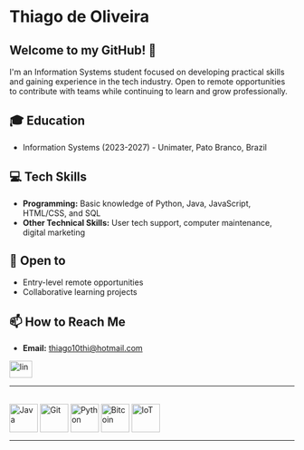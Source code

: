 # Thiago de Oliveira
## Welcome to my GitHub! 👋

I'm an Information Systems student focused on developing practical skills and gaining experience in the tech industry. Open to remote opportunities to contribute with teams while continuing to learn and grow professionally.



## 🎓 Education
- Information Systems (2023-2027) - Unimater, Pato Branco, Brazil

## 💻 Tech Skills
- **Programming:** Basic knowledge of Python, Java, JavaScript, HTML/CSS, and SQL
- **Other Technical Skills:** User tech support, computer maintenance, digital marketing
 

## 🤝 Open to
- Entry-level remote opportunities
- Collaborative learning projects

## 📫 How to Reach Me
- **Email:** [thiago10thi@hotmail.com](mailto:thiago10thi@hotmail.com)
  
  
<a href="www.linkedin.com/in/thiagohvo" target="blank"><img align="center" src="https://raw.githubusercontent.com/rahuldkjain/github-profile-readme-generator/master/src/images/icons/Social/linked-in-alt.svg" alt="lin" height="30" width="40" /></a>


---

<div style="display: inline_block"><br>
  <img align="center" alt="Java" height="50" width="50" src="https://raw.githubusercontent.com/jmnote/z-icons/master/svg/java.svg">
  <img align="center" alt="Git" height="50" width="50" src="https://raw.githubusercontent.com/jmnote/z-icons/master/svg/git.svg">
  <img align="center" alt="Python" height="50" width="50" src="https://upload.wikimedia.org/wikipedia/commons/thumb/0/0a/Python.svg/640px-Python.svg.png">
  <img align="center" alt="Bitcoin" height="50" width="50" src="https://assets.coingecko.com/coins/images/1/large/bitcoin.png?1696501400">
  <img align="center" alt="IoT" height="50" width="50" src="https://images.credly.com/size/110x110/images/fce226c2-0f13-4e17-b60c-24fa6ffd88cb/Intro2IoT.png">
</div>



---








